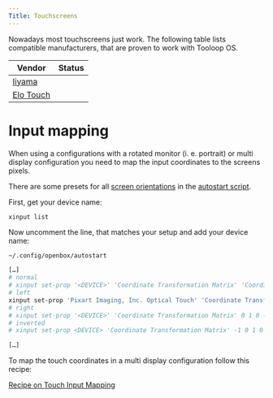 ```yaml
---
Title: Touchscreens
---
```


Nowadays most touchscreens just work. The following table lists compatible manufacturers, that are proven to work with Tooloop OS.

| Vendor                                                             | Status                                                                  |
| ------------------------------------------------------------------ | ----------------------------------------------------------------------- |
| [Iiyama](https://iiyama.com/gl_en/products/touchscreens/openframe) | <span class="icon has-text-success"><i class="fas fa-check"></i></span> |
| [Elo Touch](https://www.elotouch.com/)                             | <span class="icon has-text-success"><i class="fas fa-check"></i></span> |


# Input mapping

When using a configurations with a rotated monitor (i. e. portrait) or multi display configuration you need to map the input coordinates to the screens pixels.

There are some presets for all [screen orientations](https://wiki.ubuntu.com/X/InputCoordinateTransformation) in the [autostart script](https://github.com/Tooloop/Tooloop-OS/blob/master/files/openbox-config/autostart).

First, get your device name:

```bash
xinput list
```
Now uncomment the line, that matches your setup and add your device name:

`~/.config/openbox/autostart`

```bash
[…]
# normal
# xinput set-prop '<DEVICE>' 'Coordinate Transformation Matrix' 'Coordinate Transformation Matrix' 1 0 0 0 1 0 0 0 1 &
# left
xinput set-prop 'Pixart Imaging, Inc. Optical Touch' 'Coordinate Transformation Matrix' 0 -1 1 1 0 0 0 0 1 &
# right
# xinput set-prop '<DEVICE>' 'Coordinate Transformation Matrix' 0 1 0 -1 0 1 0 0 1 &
# inverted
# xinput set-prop <DEVICE> 'Coordinate Transformation Matrix' -1 0 1 0 -1 1 0 0 1 &

[…]
```

To map the touch coordinates in a multi display configuration follow this recipe:

<a class="button is-primary my-3" href="/Cookbook/Touch Input Mapping">
    <span class="icon"><i class="fa fa-book"></i></span>
    <span>Recipe on Touch Input Mapping</span>
</a>
